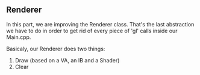 ## Renderer
In this part, we are improving the Renderer class. That's the last abstraction we have to do in order to get rid of every piece of 'gl' calls inside our Main.cpp.

Basicaly, our Renderer does two things:
 1. Draw (based on a VA, an IB and a Shader)
 2. Clear